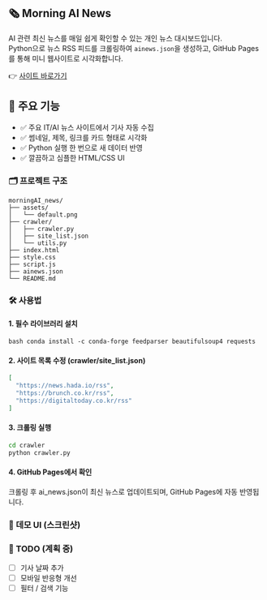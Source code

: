 ## 🗞️ Morning AI News

AI 관련 최신 뉴스를 매일 쉽게 확인할 수 있는 개인 뉴스 대시보드입니다.  
Python으로 뉴스 RSS 피드를 크롤링하여 `ainews.json`을 생성하고, GitHub Pages를 통해 미니 웹사이트로 시각화합니다.


👉 [사이트 바로가기](https://skayeri.github.io/morningAI_news/)



## 🧠 주요 기능

- ✅ 주요 IT/AI 뉴스 사이트에서 기사 자동 수집
- ✅ 썸네일, 제목, 링크를 카드 형태로 시각화
- ✅ Python 실행 한 번으로 새 데이터 반영
- ✅ 깔끔하고 심플한 HTML/CSS UI


### 🗂️ 프로젝트 구조

```
morningAI_news/
├── assets/
│   └── default.png
├── crawler/
│   ├── crawler.py
│   ├── site_list.json
│   └── utils.py
├── index.html
├── style.css
├── script.js
├── ainews.json
└── README.md
```


### 🛠️ 사용법

#### 1. 필수 라이브러리 설치

```bash conda install -c conda-forge feedparser beautifulsoup4 requests```


#### 2. 사이트 목록 수정 (crawler/site_list.json)
```json
[
  "https://news.hada.io/rss",
  "https://brunch.co.kr/rss",
  "https://digitaltoday.co.kr/rss"
]
```


#### 3. 크롤링 실행
```bash
cd crawler
python crawler.py
```


#### 4. GitHub Pages에서 확인
크롤링 후 ai_news.json이 최신 뉴스로 업데이트되며,
GitHub Pages에 자동 반영됩니다.


### 🎨 데모 UI (스크린샷)



### 📌 TODO (계획 중)
- [ ] 기사 날짜 추가
- [ ] 모바일 반응형 개선
- [ ] 필터 / 검색 기능
